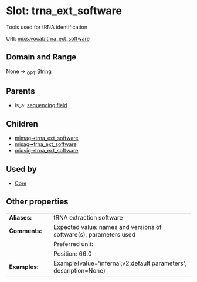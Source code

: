
# Slot: trna_ext_software


Tools used for tRNA identification

URI: [mixs.vocab:trna_ext_software](https://w3id.org/mixs/vocab/trna_ext_software)


## Domain and Range

None ->  <sub>OPT</sub> [String](types/String.md)

## Parents

 *  is_a: [sequencing field](sequencing_field.md)

## Children

 *  [mimag➞trna_ext_software](mimag_trna_ext_software.md)
 *  [misag➞trna_ext_software](misag_trna_ext_software.md)
 *  [miuvig➞trna_ext_software](miuvig_trna_ext_software.md)

## Used by

 * [Core](Core.md)

## Other properties

|  |  |  |
| --- | --- | --- |
| **Aliases:** | | tRNA extraction software |
| **Comments:** | | Expected value: names and versions of software(s), parameters used |
|  | | Preferred unit:  |
|  | | Position: 66.0 |
| **Examples:** | | Example(value='infernal;v2;default parameters', description=None) |

